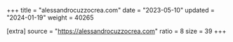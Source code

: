+++
title = "alessandrocuzzocrea.com"
date = "2023-05-10"
updated = "2024-01-19"
weight = 40265

[extra]
source = "https://alessandrocuzzocrea.com"
ratio = 8
size = 39
+++
